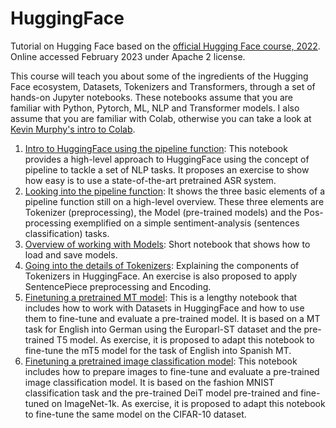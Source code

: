 # HuggingFace
Tutorial on Hugging Face based on the [official Hugging Face course, 2022](https://huggingface.co/course
). Online accessed February 2023 under Apache 2 license.

This course will teach you about some of the ingredients of the Hugging Face ecosystem, Datasets, Tokenizers and Transformers, through a set of hands-on Jupyter notebooks. These notebooks assume that you are familiar with Python, Pytorch, ML, NLP and Transformer models. I also assume that you are familiar with Colab, otherwise you can take a look at <a href="https://colab.research.google.com/github/probml/probml-notebooks/blob/main/notebooks/colab_intro.ipynb">Kevin Murphy's intro to Colab</a>.

<ol>
<li> <a href="02-Transformers.ipynb">Intro to HuggingFace using the pipeline function</a>: This notebook provides a high-level approach to HuggingFace using the concept of pipeline to tackle a set of NLP tasks. It proposes an exercise to show how easy is to use a state-of-the-art pretrained ASR system.</li>
<li> <a href="03-Pipeline.ipynb">Looking into the pipeline function</a>: It shows the three basic elements of a pipeline function still on a high-level overview. These three elements are Tokenizer (preprocessing), the Model (pre-trained models) and the Pos-processing exemplified on a simple sentiment-analysis (sentences classification) tasks.</li>
<li> <a href="04-Models.ipynb">Overview of working with Models</a>: Short notebook that shows how to load and save models.
</li>
<li> <a href="05-Tokenizers.ipynb">Going into the details of Tokenizers</a>: Explaining the components of Tokenizers in HuggingFace. An exercise is also proposed to apply SentencePiece preprocessing and Encoding.
</li>
<li> <a href="06-Finetuning-T5.ipynb">Finetuning a pretrained MT model</a>: This is a lengthy notebook that includes how to work with Datasets in HuggingFace and how to use them to fine-tune and evaluate a pre-trained model. It is based on a MT task for English into German using the Europarl-ST dataset and the pre-trained T5 model. As exercise, it is proposed to adapt this notebook to fine-tune the mT5 model for the task of English into Spanish MT.
</li>
<li> <a href="07-Finetuning-ImageClassification.ipynb">Finetuning a pretrained image classification model</a>: This notebook includes how to prepare images  to fine-tune and evaluate a pre-trained image classification model. It is based on the fashion MNIST classification task and the pre-trained DeiT model pre-trained and fine-tuned on ImageNet-1k. As exercise, it is proposed to adapt this notebook to fine-tune the same model on the CIFAR-10 dataset.
</li>
</ol>



